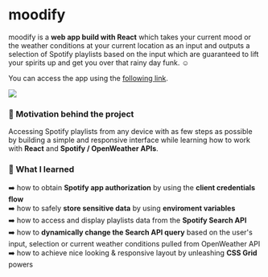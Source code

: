 # moodify

moodify is a **web app build with React** which takes your current mood or the weather conditions at your current location as an input and outputs a selection of Spotify playlists based on the input which are guaranteed to lift your spirits up and get you over that rainy day funk. :relaxed:

You can access the app using the [following link](https://moodify-webapp.herokuapp.com/).

![](moodify.gif)

### :muscle: Motivation behind the project
Accessing Spotify playlists from any device with as few steps as possible by building a simple and responsive interface while learning how to work with **React** and **Spotify / OpenWeather APIs**.

### :seedling: What I learned
:arrow_right: how to obtain **Spotify app authorization** by using the **client credentials flow** </br>
:arrow_right: how to safely **store sensitive data** by using **enviroment variables** </br>
:arrow_right: how to access and display playlists data from the **Spotify Search API** </br>
:arrow_right: how to **dynamically change the Search API query** based on the user's input, selection or current weather conditions pulled from OpenWeather API </br>
:arrow_right: how to achieve nice looking & responsive layout by unleashing **CSS Grid** powers </br>

